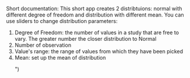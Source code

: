Short documentation:
This short app creates 2 distribtuions: normal with different degree of freedom and distribution with different mean.
You can use sliders to change distribution parameters:
1) Degree of Freedom: the number of values in a study that are free to vary. The greater number the closer distribution to Normal
2) Number of observation
3) Value's range: the range of values from which they have been picked
4) Mean: set up the mean of distribution<p>")